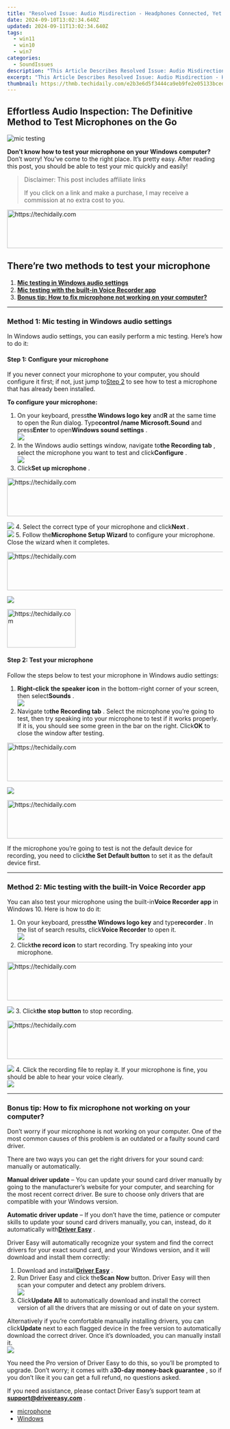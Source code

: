 ```yaml
---
title: "Resolved Issue: Audio Misdirection - Headphones Connected, Yet Sound Emerges From Speakers"
date: 2024-09-10T13:02:34.640Z
updated: 2024-09-11T13:02:34.640Z
tags:
  - win11
  - win10
  - win7
categories:
  - SoundIssues
description: "This Article Describes Resolved Issue: Audio Misdirection - Headphones Connected, Yet Sound Emerges From Speakers"
excerpt: "This Article Describes Resolved Issue: Audio Misdirection - Headphones Connected, Yet Sound Emerges From Speakers"
thumbnail: https://thmb.techidaily.com/e2b3e6d5f3444ca9eb9fe2e05133bcedc239a2116beb3419cf2a3656ee84dbb0.jpg
---
```


## Effortless Audio Inspection: The Definitive Method to Test Microphones on the Go

![mic testing](https://images.drivereasy.com/wp-content/uploads/2019/05/mic1.png)

 **Don’t know how to test your microphone on your Windows computer?** Don’t worry! You’ve come to the right place. It’s pretty easy. After reading this post, you should be able to test your mic quickly and easily!


>  Disclaimer: This post includes affiliate links
>
>  If you click on a link and make a purchase, I may receive a commission at no extra cost to you.
>







<!-- affiliate ads begin -->
<a href="https://aligracehair.sjv.io/c/5597632/2115951/19272" target="_top" id="2115951">
  <img src="//a.impactradius-go.com/display-ad/19272-2115951" border="0" alt="https://techidaily.com" width="728" height="90"/>
</a>
<img height="0" width="0" src="https://aligracehair.sjv.io/i/5597632/2115951/19272" style="position:absolute;visibility:hidden;" border="0" />
<!-- affiliate ads end -->




## There’re two methods to test your microphone

1. **[Mic testing in Windows audio settings](https://tools.techidaily.com/drivereasy/download/)**
2. **[Mic testing with the built-in Voice Recorder app](https://tools.techidaily.com/drivereasy/download/)**
3. **[Bonus tip: How to fix microphone not working on your computer?](https://tools.techidaily.com/drivereasy/download/)**

---

### Method 1: Mic testing in Windows audio settings

 In Windows audio settings, you can easily perform a mic testing. Here’s how to do it:

#### Step 1: Configure your microphone

 If you never connect your microphone to your computer, you should configure it first; if not, just jump to[Step 2](https://tools.techidaily.com/drivereasy/download/) to see how to test a microphone that has already been installed.

**To configure your microphone:**

1. On your keyboard, press**the Windows logo key** and**R** at the same time to open the Run dialog. Type**control /name Microsoft.Sound** and press**Enter** to open**Windows sound settings** .  
![](https://images.drivereasy.com/wp-content/uploads/2019/05/2019-09-20_11-36-29-1.png)
2. In the Windows audio settings window, navigate to**the Recording tab** , select the microphone you want to test and click**Configure** .  
![](https://images.drivereasy.com/wp-content/uploads/2019/05/2019-09-20_11-37-58.png)
3. Click**Set up microphone** .  




<!-- affiliate ads begin -->
<a href="https://unicoeye.pxf.io/c/5597632/2134247/18498" target="_top" id="2134247">
  <img src="//a.impactradius-go.com/display-ad/18498-2134247" border="0" alt="https://techidaily.com" width="728" height="90"/>
</a>
<img height="0" width="0" src="https://unicoeye.pxf.io/i/5597632/2134247/18498" style="position:absolute;visibility:hidden;" border="0" />
<!-- affiliate ads end -->




![](https://images.drivereasy.com/wp-content/uploads/2019/05/2019-09-20_11-38-40.png)
4. Select the correct type of your microphone and click**Next** .  
![](https://images.drivereasy.com/wp-content/uploads/2019/05/2019-09-20_11-39-30.png)
5. Follow the**Microphone Setup Wizard** to configure your microphone. Close the wizard when it completes.  




<!-- affiliate ads begin -->
<a href="https://unicoeye.pxf.io/c/5597632/2134493/18498" target="_top" id="2134493">
  <img src="//a.impactradius-go.com/display-ad/18498-2134493" border="0" alt="https://techidaily.com" width="728" height="90"/>
</a>
<img height="0" width="0" src="https://unicoeye.pxf.io/i/5597632/2134493/18498" style="position:absolute;visibility:hidden;" border="0" />
<!-- affiliate ads end -->




![](https://images.drivereasy.com/wp-content/uploads/2019/05/2019-09-20_11-40-26.png)





<!-- affiliate ads begin -->
<a href="https://25home.pxf.io/c/5597632/2123469/16836" target="_top" id="2123469">
  <img src="//a.impactradius-go.com/display-ad/16836-2123469" border="0" alt="https://techidaily.com" width="160" height="90"/>
</a>
<img height="0" width="0" src="https://25home.pxf.io/i/5597632/2123469/16836" style="position:absolute;visibility:hidden;" border="0" />
<!-- affiliate ads end -->




#### Step 2: Test your microphone

Follow the steps below to test your microphone in Windows audio settings:

1. **Right-click** **the speaker icon** in the bottom-right corner of your screen, then select**Sounds** .  
![](https://images.drivereasy.com/wp-content/uploads/2019/05/2019-09-20_11-41-21.png)
2. Navigate to**the Recording tab** . Select the microphone you’re going to test, then try speaking into your microphone to test if it works properly. If it is, you should see some green in the bar on the right. Click**OK** to close the window after testing.  




<!-- affiliate ads begin -->
<a href="https://ephamedtechinc.pxf.io/c/5597632/2135473/26400" target="_top" id="2135473">
  <img src="//a.impactradius-go.com/display-ad/26400-2135473" border="0" alt="https://techidaily.com" width="728" height="90"/>
</a>
<img height="0" width="0" src="https://ephamedtechinc.pxf.io/i/5597632/2135473/26400" style="position:absolute;visibility:hidden;" border="0" />
<!-- affiliate ads end -->




![](https://images.drivereasy.com/wp-content/uploads/2019/05/2019-09-20_11-42-45.png)





<!-- affiliate ads begin -->
<a href="https://25home.pxf.io/c/5597632/2123482/16836" target="_top" id="2123482">
  <img src="//a.impactradius-go.com/display-ad/16836-2123482" border="0" alt="https://techidaily.com" width="728" height="90"/>
</a>
<img height="0" width="0" src="https://25home.pxf.io/i/5597632/2123482/16836" style="position:absolute;visibility:hidden;" border="0" />
<!-- affiliate ads end -->




 If the microphone you’re going to test is not the default device for recording, you need to click**the Set Default button** to set it as the default device first.

---

### Method 2: Mic testing with the built-in Voice Recorder app

 You can also test your microphone using the built-in**Voice Recorder app** in Windows 10\. Here is how to do it:

1. On your keyboard, press**the Windows logo key** and type**recorder** . In the list of search results, click**Voice Recorder** to open it.  
![](https://images.drivereasy.com/wp-content/uploads/2019/05/2019-09-20_11-44-48.png)
2. Click**the record icon** to start recording. Try speaking into your microphone.  




<!-- affiliate ads begin -->
<a href="https://zebaoaffiliateprogram.pxf.io/c/5597632/2137974/21526" target="_top" id="2137974">
  <img src="//a.impactradius-go.com/display-ad/21526-2137974" border="0" alt="https://techidaily.com" width="728" height="90"/>
</a>
<img height="0" width="0" src="https://zebaoaffiliateprogram.pxf.io/i/5597632/2137974/21526" style="position:absolute;visibility:hidden;" border="0" />
<!-- affiliate ads end -->




![](https://images.drivereasy.com/wp-content/uploads/2019/05/2019-09-20_11-45-47.png)
3. Click**the stop button** to stop recording.  




<!-- affiliate ads begin -->
<a href="https://aligracehair.sjv.io/c/5597632/2135361/19272" target="_top" id="2135361">
  <img src="//a.impactradius-go.com/display-ad/19272-2135361" border="0" alt="https://techidaily.com" width="728" height="90"/>
</a>
<img height="0" width="0" src="https://aligracehair.sjv.io/i/5597632/2135361/19272" style="position:absolute;visibility:hidden;" border="0" />
<!-- affiliate ads end -->




![](https://images.drivereasy.com/wp-content/uploads/2019/05/2019-09-20_11-46-27.png)
4. Click the recording file to replay it. If your microphone is fine, you should be able to hear your voice clearly.  
![](https://images.drivereasy.com/wp-content/uploads/2019/05/2019-09-20_11-47-16.png)

---

### Bonus tip: How to fix microphone not working on your computer?

 Don’t worry if your microphone is not working on your computer. One of the most common causes of this problem is an outdated or a faulty sound card driver.

 There are two ways you can get the right drivers for your sound card: manually or automatically.

**Manual driver update** – You can update your sound card driver manually by going to the manufacturer’s website for your computer, and searching for the most recent correct driver. Be sure to choose only drivers that are compatible with your Windows version.

**Automatic driver update** – If you don’t have the time, patience or computer skills to update your sound card drivers manually, you can, instead, do it automatically with[**Driver Easy**](https://tools.techidaily.com/drivereasy/download/) .

 Driver Easy will automatically recognize your system and find the correct drivers for your exact sound card, and your Windows version, and it will download and install them correctly:

1. Download and install[**Driver Easy**](https://tools.techidaily.com/drivereasy/download/) .
2. Run Driver Easy and click the**Scan Now** button. Driver Easy will then scan your computer and detect any problem drivers.  
![](https://images.drivereasy.com/wp-content/uploads/2019/05/2019-09-20_11-48-18.png)
3. Click**Update All** to automatically download and install the correct version of all the drivers that are missing or out of date on your system.  

 Alternatively if you’re comfortable manually installing drivers, you can click**Update** next to each flagged device in the free version to automatically download the correct driver. Once it’s downloaded, you can manually install it.  
![](https://images.drivereasy.com/wp-content/uploads/2019/05/2019-09-20_11-49-09.png)

 You need the Pro version of Driver Easy to do this, so you’ll be prompted to upgrade. Don’t worry; it comes with a**30-day money-back guarantee** , so if you don’t like it you can get a full refund, no questions asked.

 If you need assistance, please contact Driver Easy’s support team at **[support@drivereasy.com](https://tools.techidaily.com/drivereasy/download/)**  .

* [microphone](https://tools.techidaily.com/drivereasy/download/)
* [Windows](https://tools.techidaily.com/drivereasy/download/)

<ins class="adsbygoogle"
     style="display:block"
     data-ad-format="autorelaxed"
     data-ad-client="ca-pub-7571918770474297"
     data-ad-slot="1223367746"></ins>



<ins class="adsbygoogle"
     style="display:block"
     data-ad-client="ca-pub-7571918770474297"
     data-ad-slot="8358498916"
     data-ad-format="auto"
     data-full-width-responsive="true"></ins>










